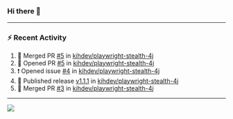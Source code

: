 ### Hi there 👋

---

### :zap: Recent Activity

<!--START_SECTION:activity-->
1. 🎉 Merged PR [#5](https://github.com/kihdev/playwright-stealth-4j/pull/5) in [kihdev/playwright-stealth-4j](https://github.com/kihdev/playwright-stealth-4j)
2. 💪 Opened PR [#5](https://github.com/kihdev/playwright-stealth-4j/pull/5) in [kihdev/playwright-stealth-4j](https://github.com/kihdev/playwright-stealth-4j)
3. ❗ Opened issue [#4](https://github.com/kihdev/playwright-stealth-4j/issues/4) in [kihdev/playwright-stealth-4j](https://github.com/kihdev/playwright-stealth-4j)
4. 🚀 Published release [v1.1.1](https://github.com/kihdev/playwright-stealth-4j/releases/tag/v1.1.1) in [kihdev/playwright-stealth-4j](https://github.com/kihdev/playwright-stealth-4j)
5. 🎉 Merged PR [#3](https://github.com/kihdev/playwright-stealth-4j/pull/3) in [kihdev/playwright-stealth-4j](https://github.com/kihdev/playwright-stealth-4j)
<!--END_SECTION:activity-->

---

<!--
**fabriziofortino/fabriziofortino** is a ✨ _special_ ✨ repository because its `README.md` (this file) appears on your GitHub profile.

Here are some ideas to get you started:

- 🔭 I’m currently working on ...
- 🌱 I’m currently learning ...
- 👯 I’m looking to collaborate on ...
- 🤔 I’m looking for help with ...
- 💬 Ask me about ...
- 📫 How to reach me: ...
- 😄 Pronouns: ...
- ⚡ Fun fact: ...
-->
![](https://komarev.com/ghpvc/?username=fabriziofortino)
